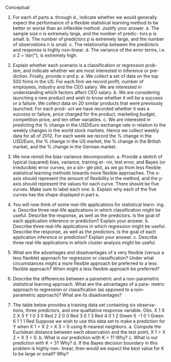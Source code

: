 Conceptual
1. For each of parts a. through d., indicate whether we would generally
expect the performance of a flexible statistical learning method to be
better or worse than an inflexible method. Justify your answer.
a. The sample size n is extremely large, and the number of predic-
tors p is small.
b. The number of predictors p is extremely large, and the number
of observations n is small.
c. The relationship between the predictors and response is highly
non-linear.
d. The variance of the error terms, i.e. σ 2 = Var("), is extremely
high.

2. Explain whether each scenario is a classification or regression prob-
lem, and indicate whether we are most interested in inference or pre-
diction. Finally, provide n and p.
a. We collect a set of data on the top 500 firms in the US. For each
firm we record profit, number of employees, industry and the
CEO salary. We are interested in understanding which factors
affect CEO salary.
b. We are considering launching a new product and wish to know
whether it will be a success or a failure. We collect data on 20
similar products that were previously launched. For each prod-
uct we have recorded whether it was a success or failure, price
charged for the product, marketing budget, competition price,
and ten other variables.
c. We are interested in predicting the % change in the USD/Euro
exchange rate in relation to the weekly changes in the world
stock markets. Hence we collect weekly data for all of 2012. For
each week we record the % change in the USD/Euro, the %
change in the US market, the % change in the British market,
and the % change in the German market.

3. We now revisit the bias-variance decomposition.
a. Provide a sketch of typical (squared) bias, variance, training er-
ror, test error, and Bayes (or irreducible) error curves, on a sin-
gle plot, as we go from less flexible statistical learning methods
towards more flexible approaches. The x-axis should represent
the amount of flexibility in the method, and the y-axis should
represent the values for each curve. There should be five curves.
Make sure to label each one.
b. Explain why each of the five curves has the shape displayed in
part a..

4. You will now think of some real-life applications for statistical learn-
ing.
a. Describe three real-life applications in which classification might
be useful. Describe the response, as well as the predictors. Is the
goal of each application inference or prediction? Explain your
answer.
b. Describe three real-life applications in which regression might
be useful. Describe the response, as well as the predictors. Is the
goal of each application inference or prediction? Explain your
answer.
c. Describe three real-life applications in which cluster analysis
might be useful.

5. What are the advantages and disadvantages of a very flexible (versus
a less flexible) approach for regression or classification? Under what
circumstances might a more flexible approach be preferred to a less
flexible approach? When might a less flexible approach be preferred?

6. Describe the differences between a parametric and a non-parametric
statistical learning approach. What are the advantages of a para-
metric approach to regression or classification (as opposed to a non-
parametric approach)? What are its disadvantages?

7. The table below provides a training data set containing six observa-
tions, three predictors, and one qualitative response variable.
Obs. X 1 X 2 X 3 Y
1 0 3 0 Red
2 2 0 0 Red
3 0 1 3 Red
4 0 1 2 Green
5 −1 0 1 Green
6 1 1 1 Red
Suppose we wish to use this data set to make a prediction for Y when
X 1 = X 2 = X 3 = 0 using K-nearest neighbors.
a. Compute the Euclidean distance between each observation and
the test point, X 1 = X 2 = X 3 = 0.
b. What is our prediction with K = 1? Why?
c. What is our prediction with K = 3? Why?
d. If the Bayes decision boundary in this problem is highly non-
linear, then would we expect the best value for K to be large or
small? Why?
